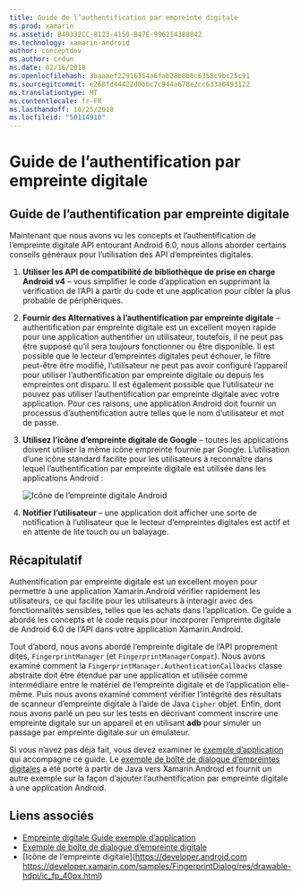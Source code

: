 ```yaml
---
title: Guide de l’authentification par empreinte digitale
ms.prod: xamarin
ms.assetid: B40332CC-8123-4150-B47E-996214388842
ms.technology: xamarin-android
author: conceptdev
ms.author: crdun
ms.date: 02/16/2018
ms.openlocfilehash: 3baaaef22916354a6fab28b0b0c6358c9bc25c91
ms.sourcegitcommit: e268fd44422d0bbc7c944a678e2cc633a0493122
ms.translationtype: MT
ms.contentlocale: fr-FR
ms.lasthandoff: 10/25/2018
ms.locfileid: "50114910"
---
```

# <a name="fingerprint-authentication-guidance"></a>Guide de l’authentification par empreinte digitale

## <a name="fingerprint-authentication-guidance"></a>Guide de l’authentification par empreinte digitale

Maintenant que nous avons vu les concepts et l’authentification de l’empreinte digitale API entourant Android 6.0, nous allons aborder certains conseils généraux pour l’utilisation des API d’empreintes digitales.

1. **Utiliser les API de compatibilité de bibliothèque de prise en charge Android v4** &ndash; vous simplifier le code d’application en supprimant la vérification de l’API à partir du code et une application pour cibler la plus probable de périphériques.
2. **Fournir des Alternatives à l’authentification par empreinte digitale** &ndash; authentification par empreinte digitale est un excellent moyen rapide pour une application authentifier un utilisateur, toutefois, il ne peut pas être supposé qu’il sera toujours fonctionner ou être disponible. Il est possible que le lecteur d’empreintes digitales peut échouer, le filtre peut-être être modifié, l’utilisateur ne peut pas avoir configuré l’appareil pour utiliser l’authentification par empreinte digitale ou depuis les empreintes ont disparu. Il est également possible que l’utilisateur ne pouvez pas utiliser l’authentification par empreinte digitale avec votre application. Pour ces raisons, une application Android doit fournir un processus d’authentification autre telles que le nom d’utilisateur et mot de passe.
3. **Utilisez l’icône d’empreinte digitale de Google** &ndash; toutes les applications doivent utiliser la même icône empreinte fournie par Google. L’utilisation d’une icône standard facilite pour les utilisateurs à reconnaître dans lequel l’authentification par empreinte digitale est utilisée dans les applications Android : 
    
    ![Icône de l’empreinte digitale Android](summary-images/ic-fp-40px.png)
    
4. **Notifier l’utilisateur** &ndash; une application doit afficher une sorte de notification à l’utilisateur que le lecteur d’empreintes digitales est actif et en attente de lite touch ou un balayage. 

## <a name="summary"></a>Récapitulatif

Authentification par empreinte digitale est un excellent moyen pour permettre à une application Xamarin.Android vérifier rapidement les utilisateurs, ce qui facilite pour les utilisateurs à interagir avec des fonctionnalités sensibles, telles que les achats dans l’application. Ce guide a abordé les concepts et le code requis pour incorporer l’empreinte digitale de Android 6.0 de l’API dans votre application Xamarin.Android.

Tout d’abord, nous avons abordé l’empreinte digitale de l’API proprement dites, `FingerprintManager` (et `FingerprintManagerCompat`). Nous avons examiné comment la `FingerprintManager.AuthenticationCallbacks` classe abstraite doit être étendue par une application et utilisée comme intermédiaire entre le matériel de l’empreinte digitale et de l’application elle-même. Puis nous avons examiné comment vérifier l’intégrité des résultats de scanneur d’empreinte digitale à l’aide de Java `Cipher` objet. Enfin, dont nous avons parlé un peu sur les tests en décrivant comment inscrire une empreinte digitale sur un appareil et en utilisant **adb** pour simuler un passage par empreinte digitale sur un émulateur. 

Si vous n’avez pas déjà fait, vous devez examiner le [exemple d’application](https://github.com/xamarin/monodroid-samples/tree/master/FingerprintGuide) qui accompagne ce guide. Le [exemple de boîte de dialogue d’empreintes digitales](https://developer.xamarin.com/samples/monodroid/android-m/FingerprintDialog/) a été porté à partir de Java vers Xamarin.Android et fournit un autre exemple sur la façon d’ajouter l’authentification par empreinte digitale à une application Android.



## <a name="related-links"></a>Liens associés

- [Empreinte digitale Guide exemple d’application](https://github.com/xamarin/monodroid-samples/tree/master/FingerprintGuide)
- [Exemple de boîte de dialogue d’empreinte digitale](https://developer.xamarin.com/samples/monodroid/android-m/FingerprintDialog/)
- [Icône de l’empreinte digitale](https://developer.android.com https://developer.xamarin.com/samples/FingerprintDialog/res/drawable-hdpi/ic_fp_40px.html)
